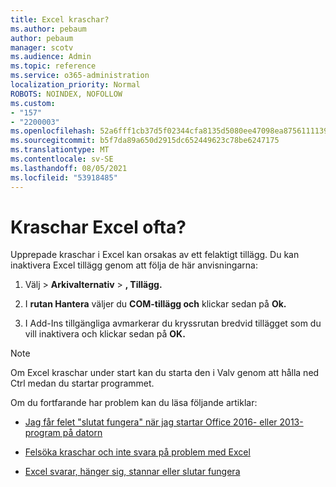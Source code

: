 ```yaml
---
title: Excel kraschar?
ms.author: pebaum
author: pebaum
manager: scotv
ms.audience: Admin
ms.topic: reference
ms.service: o365-administration
localization_priority: Normal
ROBOTS: NOINDEX, NOFOLLOW
ms.custom:
- "157"
- "2200003"
ms.openlocfilehash: 52a6fff1cb37d5f02344cfa8135d5080ee47098ea87561111390acaf4201b30d
ms.sourcegitcommit: b5f7da89a650d2915dc652449623c78be6247175
ms.translationtype: MT
ms.contentlocale: sv-SE
ms.lasthandoff: 08/05/2021
ms.locfileid: "53918485"
---
```

# <a name="frequent-excel-crashes"></a>Kraschar Excel ofta?

Upprepade kraschar i Excel kan orsakas av ett felaktigt tillägg. Du kan inaktivera Excel tillägg genom att följa de här anvisningarna:
  
1. Välj  \> **Arkivalternativ** \> **, Tillägg.**

2. I **rutan Hantera** väljer du **COM-tillägg och** klickar sedan på **Ok.**

3. I Add-Ins tillgängliga avmarkerar du kryssrutan bredvid tillägget som du vill inaktivera och klickar sedan på **OK.**

> [!NOTE]
> Om Excel kraschar under start kan du starta den i Valv genom att hålla ned Ctrl medan du startar programmet.
  
Om du fortfarande har problem kan du läsa följande artiklar:
  
- [Jag får felet "slutat fungera" när jag startar Office 2016- eller 2013-program på datorn](https://support.office.com/article/52bd7985-4e99-4a35-84c8-2d9b8301a2fa.aspx)

- [Felsöka kraschar och inte svara på problem med Excel](https://support.microsoft.com/help/2758592/how-to-troubleshoot-crashing-and-not-responding-issues-with-excel)

- [Excel svarar, hänger sig, stannar eller slutar fungera](https://support.office.com/article/37e7d3c9-9e84-40bf-a805-4ca6853a1ff4.aspx)

